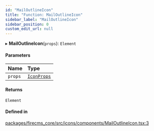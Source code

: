 ```yaml
---
id: "MailOutlineIcon"
title: "Function: MailOutlineIcon"
sidebar_label: "MailOutlineIcon"
sidebar_position: 0
custom_edit_url: null
---
```


▸ **MailOutlineIcon**(`props`): `Element`

#### Parameters

| Name | Type |
| :------ | :------ |
| `props` | [`IconProps`](../types/IconProps.md) |

#### Returns

`Element`

#### Defined in

[packages/firecms_core/src/icons/components/MailOutlineIcon.tsx:3](https://github.com/FireCMSco/firecms/blob/d45f3739/packages/firecms_core/src/icons/components/MailOutlineIcon.tsx#L3)
